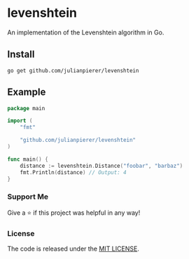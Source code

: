 # levenshtein
An implementation of the Levenshtein algorithm in Go.

Install
-------

    go get github.com/julianpierer/levenshtein

Example
-------

```go
package main

import (
	"fmt"

	"github.com/julianpierer/levenshtein"
)

func main() {
	distance := levenshtein.Distance("foobar", "barbaz")
	fmt.Println(distance) // Output: 4
}

```

### Support Me
Give a ⭐ if this project was helpful in any way!

### License
The code is released under the [MIT LICENSE](/LICENSE).
